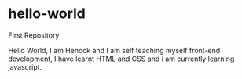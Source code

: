 # hello-world
First Repository

Hello World, I am Henock and I am self teaching myself front-end development, I have learnt HTML and CSS and i am currently learning javascript.
